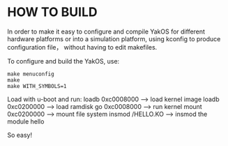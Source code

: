 HOW TO BUILD
============

In order to make it easy to configure and compile YakOS for different hardware platforms or into a simulation platform, using kconfig to produce configuration file， without having to edit makefiles.

To configure and build the YakOS, use:

    make menuconfig
    make
    make WITH_SYMBOLS=1

Load with u-boot and run:
    loadb 0xc0008000   --> load kernel image
    loadb 0xc0200000   --> load ramdisk
    go 0xc0008000      --> run kernel
    mount 0xc0200000   --> mount file system
    insmod /HELLO.KO   --> insmod the module hello

So easy!
